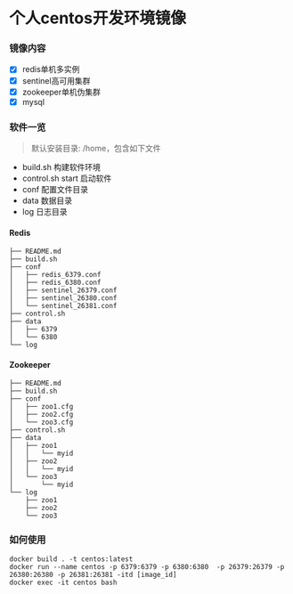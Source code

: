 # 个人centos开发环境镜像

### 镜像内容

- [x] redis单机多实例
- [x] sentinel高可用集群
- [x] zookeeper单机伪集群
- [x] mysql

### 软件一览

> 默认安装目录: /home，包含如下文件

- build.sh 构建软件环境
- control.sh start 启动软件
- conf 配置文件目录
- data 数据目录
- log 日志目录

#### Redis 
```
├── README.md
├── build.sh
├── conf
│   ├── redis_6379.conf
│   ├── redis_6380.conf
│   ├── sentinel_26379.conf
│   ├── sentinel_26380.conf
│   └── sentinel_26381.conf
├── control.sh
├── data
│   ├── 6379
│   └── 6380
└── log
```
#### Zookeeper

```
├── README.md
├── build.sh
├── conf
│   ├── zoo1.cfg
│   ├── zoo2.cfg
│   └── zoo3.cfg
├── control.sh
├── data
│   ├── zoo1
│   │   └── myid
│   ├── zoo2
│   │   └── myid
│   └── zoo3
│       └── myid
└── log
    ├── zoo1
    ├── zoo2
    └── zoo3
```

### 如何使用
```
docker build . -t centos:latest
docker run --name centos -p 6379:6379 -p 6380:6380  -p 26379:26379 -p 26380:26380 -p 26381:26381 -itd [image_id]
docker exec -it centos bash
```	

